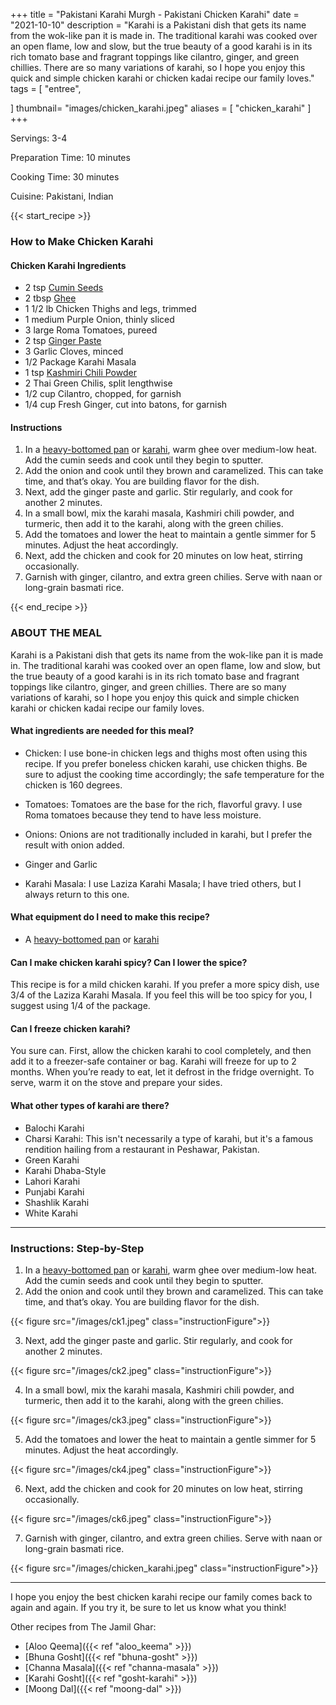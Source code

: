 +++
title = "Pakistani Karahi Murgh - Pakistani Chicken Karahi"
date = "2021-10-10"
description = "Karahi is a Pakistani dish that gets its name from the wok-like pan it is made in. The traditional karahi was cooked over an open flame, low and slow, but the true beauty of a good karahi is in its rich tomato base and fragrant toppings like cilantro, ginger, and green chillies. There are so many variations of karahi, so I hope you enjoy this quick and simple chicken karahi or chicken kadai recipe our family loves."
tags = [
    "entree",
  
]
thumbnail= "images/chicken_karahi.jpeg"
aliases = [
"chicken_karahi"
]
+++

Servings: 3-4 <!--more-->

Preparation Time: 10 minutes 

Cooking Time: 30 minutes 

Cuisine: Pakistani, Indian 

{{< start_recipe >}}

### How to Make Chicken Karahi 

#### Chicken Karahi Ingredients 

* 2 tsp [Cumin Seeds](https://amzn.to/3E1bnj6)
* 2 tbsp [Ghee](https://amzn.to/2ZkJkrW)
* 1 1/2 lb Chicken Thighs and legs, trimmed
* 1 medium Purple Onion, thinly sliced
* 3 large Roma Tomatoes, pureed 
* 2 tsp [Ginger Paste](https://amzn.to/3p0Q4b4)
* 3 Garlic Cloves, minced
* 1/2 Package Karahi Masala 
* 1 tsp [Kashmiri Chili Powder](https://amzn.to/3jP2lMC) 
* 2 Thai Green Chilis, split lengthwise
* 1/2 cup Cilantro, chopped, for garnish 
* 1/4 cup Fresh Ginger, cut into batons, for garnish

#### Instructions  

1. In a [heavy-bottomed pan](https://amzn.to/3xwp9HO) or [karahi](https://amzn.to/3BuoEPL), warm ghee over medium-low heat. Add the cumin seeds and cook until they begin to sputter. 
2. Add the onion and cook until they brown and caramelized. This can take time, and that’s okay. You are building flavor for the dish. 
3. Next, add the ginger paste and garlic. Stir regularly, and cook for another 2 minutes.
4. In a small bowl, mix the karahi masala, Kashmiri chili powder, and turmeric, then add it to the karahi, along with the green chilies. 
5. Add the tomatoes and lower the heat to maintain a gentle simmer for 5 minutes. Adjust the heat accordingly.
6. Next, add the chicken and cook for 20 minutes on low heat, stirring occasionally. 
7. Garnish with ginger, cilantro, and extra green chilies. Serve with naan or long-grain basmati rice.

{{< end_recipe >}}

### ABOUT THE MEAL

Karahi is a Pakistani dish that gets its name from the wok-like pan it is made in. The traditional karahi was cooked over an open flame, low and slow, but the true beauty of a good karahi is in its rich tomato base and fragrant toppings like cilantro, ginger, and green chillies. There are so many variations of karahi, so I hope you enjoy this quick and simple chicken karahi or chicken kadai recipe our family loves. 

#### What ingredients are needed for this meal?

* Chicken: I use bone-in chicken legs and thighs most often using this recipe. If you prefer boneless chicken karahi, use chicken thighs. Be sure to adjust the cooking time accordingly; the safe temperature for the chicken is 160 degrees.  

* Tomatoes: Tomatoes are the base for the rich, flavorful gravy. I use Roma tomatoes because they tend to have less moisture. 

* Onions: Onions are not traditionally included in karahi, but I prefer the result with onion added. 

* Ginger and Garlic 

* Karahi Masala: I use Laziza Karahi Masala; I have tried others, but I always return to this one. 

#### What equipment do I need to make this recipe?

* A [heavy-bottomed pan](https://amzn.to/3xwp9HO) or [karahi](https://amzn.to/3BuoEPL)

#### Can I make chicken karahi spicy? Can I lower the spice? 

This recipe is for a mild chicken karahi. If you prefer a more spicy dish, use 3/4 of the Laziza Karahi Masala. If you feel this will be too spicy for you, I suggest using 1/4 of the package. 

#### Can I freeze chicken karahi?

You sure can. First, allow the chicken karahi to cool completely, and then add it to a freezer-safe container or bag. Karahi will freeze for up to 2 months. When you’re ready to eat, let it defrost in the fridge overnight. To serve, warm it on the stove and prepare your sides.

#### What other types of karahi are there? 

* Balochi Karahi 
* Charsi Karahi: This isn't necessarily a type of karahi, but it's a famous rendition hailing from a restaurant in Peshawar, Pakistan. 
* Green Karahi 
* Karahi Dhaba-Style
* Lahori Karahi 
* Punjabi Karahi 
* Shashlik Karahi 
* White Karahi 

---- 

### Instructions: Step-by-Step  

1. In a [heavy-bottomed pan](https://amzn.to/3xwp9HO) or [karahi](https://amzn.to/3BuoEPL), warm ghee over medium-low heat. Add the cumin seeds and cook until they begin to sputter. 
2. Add the onion and cook until they brown and caramelized. This can take time, and that’s okay. You are building flavor for the dish. 

{{< figure src="/images/ck1.jpeg" class="instructionFigure">}}

3. Next, add the ginger paste and garlic. Stir regularly, and cook for another 2 minutes.

{{< figure src="/images/ck2.jpeg" class="instructionFigure">}}

4. In a small bowl, mix the karahi masala, Kashmiri chili powder, and turmeric, then add it to the karahi, along with the green chilies. 

{{< figure src="/images/ck3.jpeg" class="instructionFigure">}}

5. Add the tomatoes and lower the heat to maintain a gentle simmer for 5 minutes. Adjust the heat accordingly.

{{< figure src="/images/ck4.jpeg" class="instructionFigure">}}

6. Next, add the chicken and cook for 20 minutes on low heat, stirring occasionally. 

{{< figure src="/images/ck6.jpeg" class="instructionFigure">}}

7. Garnish with ginger, cilantro, and extra green chilies. Serve with naan or long-grain basmati rice.

{{< figure src="/images/chicken_karahi.jpeg" class="instructionFigure">}}

----

I hope you enjoy the best chicken karahi recipe our family comes back to again and again. If you try it, be sure to let us know what you think!

Other recipes from The Jamil Ghar:
* [Aloo Qeema]({{< ref "aloo_keema" >}})
* [Bhuna Gosht]({{< ref "bhuna-gosht" >}}) 
* [Channa Masala]({{< ref "channa-masala" >}}) 
* [Karahi Gosht]({{< ref "gosht-karahi" >}})
* [Moong Dal]({{< ref "moong-dal" >}})
